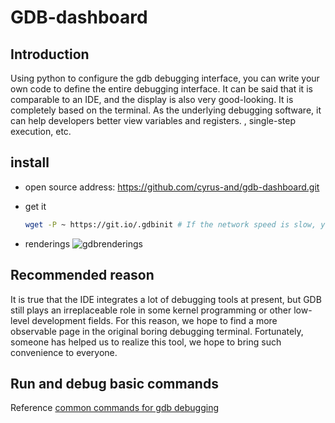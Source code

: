 # GDB-dashboard

## Introduction

Using python to configure the gdb debugging interface, you can write your own code to define the entire debugging interface. It can be said that it is comparable to an IDE, and the display is also very good-looking. It is completely based on the terminal. As the underlying debugging software, it can help developers better view variables and registers. , single-step execution, etc.

## install

+ open source address: <https://github.com/cyrus-and/gdb-dashboard.git>

+ get it
  
    ```sh
    wget -P ~ https://git.io/.gdbinit # If the network speed is slow, you can directly create a new file with the same name. gdbinit and then copy and paste it
    ```

+ renderings ![gdbrenderings](https://raw.githubusercontent.com/wiki/cyrus-and/gdb-dashboard/Screenshot.png)

## Recommended reason

It is true that the IDE integrates a lot of debugging tools at present, but GDB still plays an irreplaceable role in some kernel programming or other low-level development fields. For this reason, we hope to find a more observable page in the original boring debugging terminal. Fortunately, someone has helped us to realize this tool, we hope to bring such convenience to everyone.

## Run and debug basic commands

Reference [common commands for gdb debugging](https://www.jianshu.com/p/5663e4a55202)
